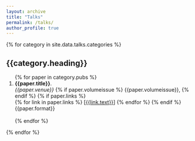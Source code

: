 ```yaml
---
layout: archive
title: "Talks"
permalink: /talks/
author_profile: true
---
```


{% for category in site.data.talks.categories %}
  <h2>{{category.heading}}</h2>
  <ol>
  {% for paper in category.pubs %}
    <li><strong>{{paper.title}}</strong>.
    <br>
    <em>{{paper.venue}}</em> 
    {% if paper.volumeissue %}
      {{paper.volumeissue}},
    {% endif %}
    {% if paper.links %}
    <br>
      {% for link in paper.links %}
        [<a href="{{link.url}}">{{link.text}}</a>] 
      {% endfor %}
    {% endif %}
      {{paper.format}}
    <br><br></li>
  {% endfor %}
  </ol>
{% endfor %}
